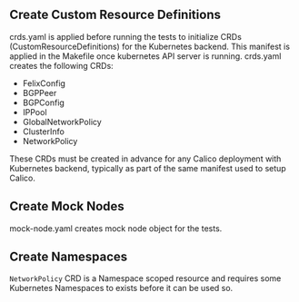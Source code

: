 
## Create Custom Resource Definitions

crds.yaml is applied before running the tests to initialize CRDs (CustomResourceDefinitions)
for the Kubernetes backend.
This manifest is applied in the Makefile once kubernetes API server is running.
crds.yaml creates the following CRDs:
  - FelixConfig
  - BGPPeer
  - BGPConfig
  - IPPool
  - GlobalNetworkPolicy
  - ClusterInfo
  - NetworkPolicy

These CRDs must be created in advance for any Calico deployment with Kubernetes backend,
typically as part of the same manifest used to setup Calico.

## Create Mock Nodes

mock-node.yaml creates mock node object for the tests.

## Create Namespaces

`NetworkPolicy` CRD is a Namespace scoped resource and requires some Kubernetes Namespaces
to exists before it can be used so.
